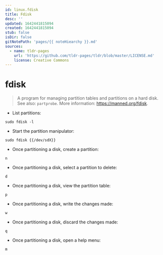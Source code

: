 ```yaml
---
id: linux.fdisk
title: Fdisk
desc: ''
updated: 1642441815094
created: 1642441815094
stub: false
isDir: false
gitNotePath: 'pages/{{ noteHiearchy }}.md'
sources:
  - name: tldr-pages
    url: 'https://github.com/tldr-pages/tldr/blob/master/LICENSE.md'
    license: Creative Commons
---
```

# fdisk

> A program for managing partition tables and partitions on a hard disk.
> See also: `partprobe`.
> More information: <https://manned.org/fdisk>.

- List partitions:

`sudo fdisk -l`

- Start the partition manipulator:

`sudo fdisk {{/dev/sdX}}`

- Once partitioning a disk, create a partition:

`n`

- Once partitioning a disk, select a partition to delete:

`d`

- Once partitioning a disk, view the partition table:

`p`

- Once partitioning a disk, write the changes made:

`w`

- Once partitioning a disk, discard the changes made:

`q`

- Once partitioning a disk, open a help menu:

`m`

